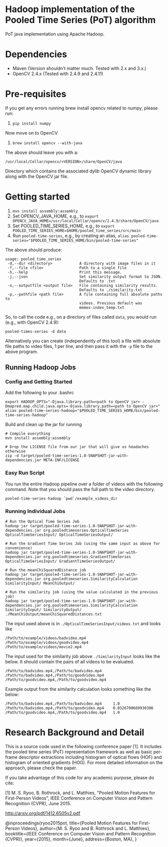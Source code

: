 Hadoop implementation of the Pooled Time Series (PoT) algorithm
===============================================================
PoT java implementation using Apache Hadoop.

# Dependencies
* Maven (Version shouldn't matter much. Tested with 2.x and 3.x.)
* OpenCV 2.4.x (Tested with 2.4.9 and 2.4.11)

# Pre-requisites
If you get any errors running brew install opencv related to numpy, please run:

 1. `pip install numpy`

Now move on to OpenCV
 1. `brew install opencv --with-java`
 
The above should leave you with a:

    /usr/local/Cellar/opencv/<VERSION>/share/OpenCV/java

Directory which contains the associated dylib OpenCV dynamic library along with the OpenCV jar file.

# Getting started
 1. `mvn install assembly:assembly`
 2. Set OPENCV_JAVA_HOME, e.g., to `export OPENCV_JAVA_HOME=/usr/local/Cellar/opencv/2.4.9/share/OpenCV/java`
 3. Set POOLED_TIME_SERIES_HOME, e.g., to `export POOLED_TIME_SERIES_HOME=$HOME/pooled_time_series/src/main`
 4. Run `pooled-time-series`, e.g., by creating an alias, `alias pooled-time-series="$POOLED_TIME_SERIES_HOME/bin/pooled-time-series"`
 
 The above should produce:
 
```
usage: pooled_time_series
 -d,--dir <directory>            A directory with image files in it
 -f,--file <file>                Path to a single file
 -h,--help                       Print this message.
 -j,--json                       Set similarity output format to JSON.
                                 Defaults to .txt
 -o,--outputfile <output file>   File containing similarity results.
                                 Defaults to ./similarity.txt
 -p,--pathfile <path file>       A file containing full absolute paths to
                                 videos. Previous default was
                                 memex-index_temp.txt
```

So, to call the code e.g., on a directory of files called `data`, you would run (e.g., with OpenCV 2.4.9):

```
pooled-times-series -d data
```

Alternatively you can create (independently of this tool) a file with absolute file paths to video files, 1 per line, and then pass it with the `-p` file to the above program.

## Running Hadoop Jobs
### Config and Getting Started
Add the following to your .bashrc
```
export HADOOP_OPTS="-Djava.library.path=<path to OpenCV jar> -Dmapred.map.child.java.opts=-Djava.library.path=<path to OpenCV jar>"
alias pooled-time-series-hadoop="$POOLED_TIME_SERIES_HOME/bin/pooled-time-series-hadoop"
```

Build and clean up the jar for running
```
# Compile everything
mvn install assembly:assembly

# Drop the LICENSE file from our jar that will give us headaches otherwise
zip -d target/pooled-time-series-1.0-SNAPSHOT-jar-with-dependencies.jar META-INF/LICENSE

```

### Easy Run Script

You run the entire Hadoop pipeline over a folder of videos with the following command. Note that you should pass the full path to the video directory.
```
pooled-time-series-hadoop `pwd`/example_videos_dir
```

### Running Individual Jobs
```
# Run the Optical Time Series Job
hadoop jar target/pooled-time-series-1.0-SNAPSHOT-jar-with-dependencies.jar org.pooledtimeseries.OpticalTimeSeries OpticalTimeSeriesInput/ OpticalTimeSeriesOutput/

# Run the Gradient Time Series Job (using the same input as above for convenience)
hadoop jar target/pooled-time-series-1.0-SNAPSHOT-jar-with-dependencies.jar org.pooledtimeseries.GradientTimeSeries OpticalTimeSeriesInput/ GradientTimeSeriesOutput/

# Run the meanChiSquaredDistance job
hadoop jar target/pooled-time-series-1.0-SNAPSHOT-jar-with-dependencies.jar org.pooledtimeseries.SimilarityCalculation SimilarityInput/ MeanChiOutput/

# Run the similarity job (using the value calculated in the previous job)
hadoop jar target/pooled-time-series-1.0-SNAPSHOT-jar-with-dependencies.jar org.pooledtimeseries.SimilarityCalculation SimilarityInput/ SimilarityOutput/ ./MeanChiOutput/meanChiSquaredDistances.txt 
```

The input used above is in ```./OpticalTimeSeriesInput/videos.txt``` and looks like
```
/Path/to/example/videos/badvideo.mp4
/Path/to/example/videos/goodvideo.mp4
/Path/to/example/videos/movie2.mp4
```

The input used for the similarity job above ```./SimilarityInput``` looks like the below. It should contain the pairs of all videos to be evaluated.
```
/Path/to/badvideo.mp4,/Path/to/badvideo.mp4
/Path/to/badvideo.mp4,/Path/to/goodvideo.mp4
/Path/to/goodvideo.mp4,/Path/to/goodvideo.mp4
```

Example output from the similarity calculation looks something like the below:
```
/Path/to/badvideo.mp4,/Path/to/badvideo.mp4     1.0
/Path/to/badvideo.mp4,/Path/to/goodvideo.mp4 	0.0326700669930306
/Path/to/goodvideo.mp4,/Path/to/goodvideo.mp4   1.0
```

# Research Background and Detail
This is a source code used in the following conference paper [1].
It includes the pooled time series (PoT) representation framework as well as basic per-frame descriptor extractions including histogram of optical flows (HOF) and histogram of oriented gradients (HOG).
For more detailed information on the approach, please check the paper.

If you take advantage of this code for any academic purpose, please do cite:

[1] M. S. Ryoo, B. Rothrock, and L. Matthies, "Pooled Motion Features for First-Person Videos", IEEE Conference on Computer Vision and Pattern Recognition (CVPR), June 2015.

http://arxiv.org/pdf/1412.6505v2.pdf

@inproceedings{ryoo2015pot,
 title={Pooled Motion Features for First-Person Videos},
 author={M. S. Ryoo and B. Rothrock and L. Matthies},
 booktitle={IEEE Conference on Computer Vision and Pattern Recognition (CVPR)},
 year={2015},
 month={June},
 address={Boston, MA},
}
